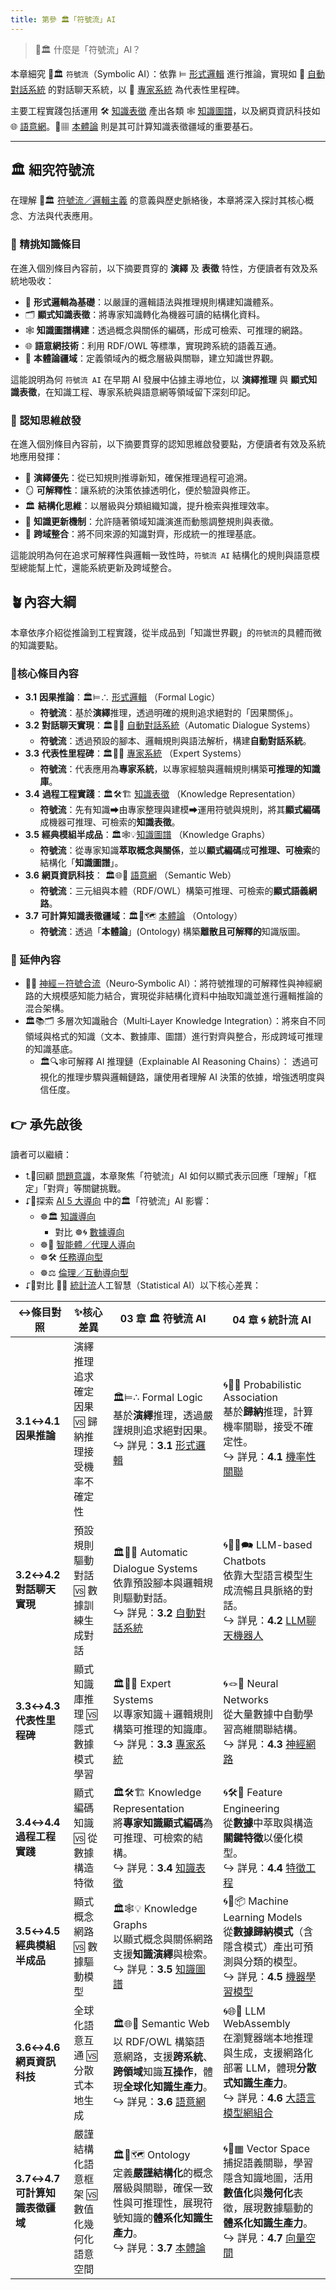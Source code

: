 ```yaml
---
title: 第參 🏛️「符號流」AI
---
```

> 🎏🏛️ 什麼是「符號流」AI？  

本章細究 🎏🏛️ `符號流`（Symbolic AI）：依靠 ⊨ [形式邏輯](03-01-formal_logic.zh-hant) 進行推論，實現如 🤖 [自動對話系統](03-02-automatic_dialogue_systems.zh-hant) 的對話聊天系統，以 🎁 [專家系統](03-03-expert_systems.zh-hant) 為代表性里程碑。

主要工程實踐包括運用 🛠️ [知識表徵](03-04-knowledge_representation.zh-hant) 產出各類 🕸 [知識圖譜](03-04-knowledge_representation.zh-hant)，以及網頁資訊科技如 🌐 [語意網](03-06-semantic_web.zh-hant)。🌌▦ [本體論](03-07-ontology.zh-hant) 則是其可計算知識表徵疆域的重要基石。

***

## 🏛️ 細究符號流

在理解 🎏🏛️ [符號流／邏輯主義](02-01-symbolic_ai.zh-hant) 的意義與歷史脈絡後，本章將深入探討其核心概念、方法與代表應用。  

### 🎏 精挑知識條目

在進入個別條目內容前，以下摘要貫穿的 **演繹** 及 **表徵** 特性，方便讀者有效及系統地吸收：

- 📐 **形式邏輯為基礎**：以嚴謹的邏輯語法與推理規則構建知識體系。  
- 🗂 **顯式知識表徵**：將專家知識轉化為機器可讀的結構化資料。  
- 🕸 **知識圖譜構建**：透過概念與關係的編碼，形成可檢索、可推理的網路。  
- 🌐 **語意網技術**：利用 RDF/OWL 等標準，實現跨系統的語義互通。  
- 🌌 **本體論疆域**：定義領域內的概念層級與關聯，建立知識世界觀。

這能說明為何 `符號流 AI` 在早期 AI 發展中佔據主導地位，以 **演繹推理** 與 **顯式知識表徵**，在知識工程、專家系統與語意網等領域留下深刻印記。

### 🤔 認知思維啟發

在進入個別條目內容前，以下摘要貫穿的認知思維啟發要點，方便讀者有效及系統地應用發揮：

- 🧩 **演繹優先**：從已知規則推導新知，確保推理過程可追溯。  
- 🪞 **可解釋性**：讓系統的決策依據透明化，便於驗證與修正。  
- 🏛 **結構化思維**：以層級與分類組織知識，提升檢索與推理效率。  
- 🔄 **知識更新機制**：允許隨著領域知識演進而動態調整規則與表徵。  
- 🤝 **跨域整合**：將不同來源的知識對齊，形成統一的推理基底。

這能說明為何在追求可解釋性與邏輯一致性時，`符號流 AI` 結構化的規則與語意模型總能幫上忙，還能系統更新及跨域整合。

## 🪴內容大綱

本章依序介紹從推論到工程實踐，從半成品到「知識世界觀」的`符號流`的具體而微的知識要點。
### 🌰核心條目內容

* **3.1** **因果推論**：🏛️⊨∴ [形式邏輯](03-01-formal_logic.zh-hant) （Formal Logic）
	*  **符號流**：基於**演繹**推理，透過明確的規則追求絕對的「因果關係」。
* **3.2** **對話聊天實現**：🏛️🤖💬 [自動對話系統](03-02-automatic_dialogue_systems.zh-hant)（Automatic Dialogue Systems）
	*  **符號流**：透過預設的腳本、邏輯規則與語法解析，構建**自動對話系統**。
* **3.3** **代表性里程碑**：🏛️🎁🧠 [專家系統](03-03-expert_systems.zh-hant) （Expert Systems）
	*  **符號流**：代表應用為**專家系統**，以專家經驗與邏輯規則構築**可推理的知識庫**。
* **3.4** **過程工程實踐**：🏛️🛠️🏗️ [知識表徵](03-04-knowledge_representation.zh-hant) （Knowledge Representation）
	*  **符號流**：先有知識➡由專家整理與建模➡運用符號與規則，將其**顯式編碼**成機器可推理、可檢索的**知識表徵**。
* **3.5**  **經典模組半成品**：🏛️🕸💡[知識圖譜](03-04-knowledge_representation.zh-hant) （Knowledge Graphs）
	*  **符號流**：從專家知識**萃取概念與關係**，並以**顯式編碼**成**可推理、可檢索**的結構化「**知識圖譜**」。
* **3.6**  **網頁資訊科技**： 🏛️🌐🔗 [語意網](03-06-semantic_web.zh-hant) （Semantic Web）
	*  **符號流**：三元組與本體（RDF/OWL）構築可推理、可檢索的**顯式語義網路**。
* **3.7**  **可計算知識表徵疆域**：🏛️🌌🗺️ [本體論](03-07-ontology.zh-hant) （Ontology）
	*  **符號流**：透過「**本體論**」(Ontology) 構築**離散且可解釋的**知識版圖。

### 🎋 延伸內容
- 🎏🧠 [神經－符號合流](02-03-neurosymbolic_ai.zh-hant)（Neuro‑Symbolic AI）：將符號推理的可解釋性與神經網路的大規模感知能力結合，實現從非結構化資料中抽取知識並進行邏輯推論的混合架構。
- 🏛️📚🗂️ 多層次知識融合（Multi‑Layer Knowledge Integration）：將來自不同領域與格式的知識（文本、數據庫、圖譜）進行對齊與整合，形成跨域可推理的知識基底。
  - 🏛️🔍🕸可解釋 AI 推理鏈（Explainable AI Reasoning Chains）： 透過可視化的推理步驟與邏輯鏈路，讓使用者理解 AI 決策的依據，增強透明度與信任度。

## 👉 承先啟後

讀者可以繼續：
- ⮤🚥回顧 [問題意識](01----problematics.zh-hant)，本章聚焦「符號流」AI 如何以顯式表示回應「理解」「框定」「對齊」等關鍵挑戰。 
- ⮦🚦探索 [AI 5 大導向](05----ai_orientations.zh-hant) 中的🏛️「符號流」AI 影響：
	- ☸🏛️ [知識導向](05-01-oriented_knowledge.zh-hant)
		- 對比 ☸🌀 [數據導向](05-02-oriented_data.zh-hant)
	- ☸🤖 [智能體／代理人導向](05-03-oriented_agent.zh-hant)
	- ☸🛠 [任務導向型](05-04-oriented_task.zh-hant)
	- ☸⚖️ [倫理／互動導向型](05-05-oriented_ethics.zh-hant)
- ⮦🚥對比 🎏🌀 [統計流](02-02-statistical_ai.zh-hant)人工智慧（Statistical AI）以下核心差異：

| ↔條目對照                         | ✨核心差異                      | **03 章 🏛️ 符號流 AI**                                                                                                                     | **04 章 🌀 統計流 AI**                                                                                                                  |
| ----------------------------- | -------------------------- | --------------------------------------------------------------------------------------------------------------------------------------- | ----------------------------------------------------------------------------------------------------------------------------------- |
| **3.1↔4.1**<br/>**因果推論**      | 演繹推理追求確定因果 🆚 歸納推理接受機率不確定性 | 🏛️⊨∴ Formal Logic<br/>基於**演繹**推理，透過嚴謹規則追求絕對因果。<br/>↪ 詳見：**3.1** [形式邏輯](03-01-formal_logic.zh-hant)                                     | 🌀🎲🌿 Probabilistic Association<br/>基於**歸納**推理，計算機率關聯，接受不確定性。<br/>↪ 詳見：**4.1** [機率性關聯](04-01-probabilistic_association.zh-hant)    |
| **3.2↔4.2**<br/>**對話聊天實現**    | 預設規則驅動對話 🆚 數據訓練生成對話       | 🏛️🤖💬 Automatic Dialogue Systems<br/>依靠預設腳本與邏輯規則驅動對話。<br/>↪ 詳見：**3.2** [自動對話系統](03-02-automatic_dialogue_systems.zh-hant)             | 🌀🧞‍♀️🗪 LLM-based Chatbots<br/>依靠大型語言模型生成流暢且具脈絡的對話。<br/>↪ 詳見：**4.2** [LLM聊天機器人](04-02-llm_chatbots.zh-hant)                       |
| **3.3↔4.3**<br/>**代表性里程碑**    | 顯式知識庫推理 🆚 隱式數據模式學習        | 🏛️🎁🧠 Expert Systems<br/>以專家知識＋邏輯規則構築可推理的知識庫。<br/>↪ 詳見：**3.3** [專家系統](03-03-expert_systems.zh-hant)                                   | 🌀🪢🧠 Neural Networks<br/>從大量數據中自動學習高維關聯結構。<br/>↪ 詳見：**4.3** [神經網路](04-03-neural_networks.zh-hant)                                 |
| **3.4↔4.4**<br/>**過程工程實踐**    | 顯式編碼知識 🆚 從數據構造特徵          | 🏛️🛠️🏗️ Knowledge Representation<br/>將**專家知識顯式編碼**為可推理、可檢索的結構。<br/>↪ 詳見：**3.4** [知識表徵](03-04-knowledge_representation.zh-hant)        | 🌀🛠️🤏 Feature Engineering<br/>從**數據**中萃取與構造**關鍵特徵**以優化模型。<br/>↪ 詳見：**4.4** [特徵工程](04-04-feature_engineering.zh-hant)              |
| **3.5↔4.5**<br/>**經典模組半成品**   | 顯式概念網路 🆚 數據驅動模型           | 🏛️🕸💡 Knowledge Graphs<br/>以顯式概念與關係網路支援**知識演繹**與檢索。<br/>↪ 詳見：**3.5** [知識圖譜](03-05-knowledge_graph.zh-hant)                            | 🌀🤖📦 Machine Learning Models<br/>從**數據歸納模式**（含隱含模式）產出可預測與分類的模型。<br/>↪ 詳見：**4.5** [機器學習模型](04-05-machine_learning_models.zh-hant)  |
| **3.6↔4.6**<br/>**網頁資訊科技**    | 全球化語意互通 🆚 分散式本地生成         | 🏛️🌐🔗 Semantic Web<br/>以 RDF/OWL 構築語意網路，支援**跨系統**、**跨領域**知識**互操作**，體現**全球化知識生產力**。<br/>↪ 詳見：**3.6** [語意網](03-06-semantic_web.zh-hant) | 🌀🌐🔗 LLM WebAssembly<br/>在瀏覽器端本地推理與生成，支援網路化部署 LLM，體現**分散式知識生產力**。<br/>↪ 詳見：**4.6** [大語言模型網組合](04-06-llm_webassembly.zh-hant)      |
| **3.7↔4.7**<br/>**可計算知識表徵疆域** | 嚴謹結構化語意框架 🆚 數值化幾何化語意空間    | 🏛️🌌🗺️ Ontology<br/>定義**嚴謹結構化**的概念層級與關聯，確保一致性與可推理性，展現符號知識的**體系化知識生產力**。<br/>↪ 詳見：**3.7** [本體論](03-07-ontology.zh-hant)                | 🌀🌌▦ Vector Space<br/>捕捉語義關聯，學習隱含知識地圖，活用**數值化**與**幾何化**表徵，展現數據驅動的**體系化知識生產力**。<br/>↪ 詳見：**4.7** [向量空間](04-07-vector_space.zh-hant) |
